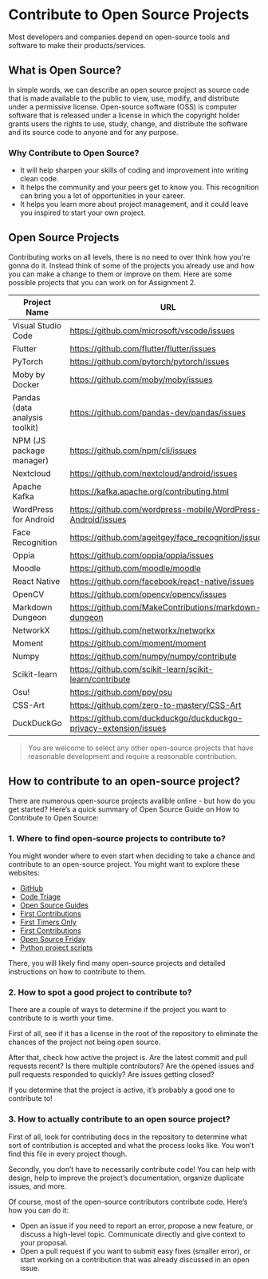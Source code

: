 # Contribute to Open Source Projects
Most developers and companies depend on open-source tools and software to make their products/services. 

## What is Open Source?
In simple words, we can describe an open source project as source code that is made available to the public to view, use, modify, and distribute under a permissive license.
Open-source software (OSS) is computer software that is released under a license in which the copyright holder grants users the rights to use, study, change, and distribute the software and its source code to anyone and for any purpose.

### Why Contribute to Open Source?
- It will help sharpen your skills of coding and improvement into writing clean code.
- It helps the community and your peers get to know you. This recognition can bring you a lot of opportunities in your career.
- It helps you learn more about project management, and it could leave you inspired to start your own project.


## Open Source Projects
Contributing works on all levels, there is no need to over think how you're gonna do it. Instead think of some of the projects you already use and how you can make a change to them or improve on them. Here are some possible projects that you can work on for Assignment 2.


| Project Name                      | URL
| -------------                     | ------------- |
| Visual Studio Code                | https://github.com/microsoft/vscode/issues
| Flutter                           | https://github.com/flutter/flutter/issues 
| PyTorch                           | https://github.com/pytorch/pytorch/issues 
| Moby by Docker                    | https://github.com/moby/moby/issues 
| Pandas (data analysis toolkit)    | https://github.com/pandas-dev/pandas/issues
| NPM (JS package manager)          | https://github.com/npm/cli/issues
| Nextcloud                         | https://github.com/nextcloud/android/issues
| Apache Kafka                      | https://kafka.apache.org/contributing.html
| WordPress for Android             | https://github.com/wordpress-mobile/WordPress-Android/issues
| Face Recognition                  | https://github.com/ageitgey/face_recognition/issues
| Oppia                             | https://github.com/oppia/oppia/issues
| Moodle                            | https://github.com/moodle/moodle
| React Native                      | https://github.com/facebook/react-native/issues
| OpenCV                            | https://github.com/opencv/opencv/issues
| Markdown Dungeon                  | https://github.com/MakeContributions/markdown-dungeon
| NetworkX                          | https://github.com/networkx/networkx
| Moment                            | https://github.com/moment/moment
| Numpy                             | https://github.com/numpy/numpy/contribute
| Scikit-learn                      | https://github.com/scikit-learn/scikit-learn/contribute
| Osu!                              | https://github.com/ppy/osu
| CSS-Art                           | https://github.com/zero-to-mastery/CSS-Art
| DuckDuckGo                        | https://github.com/duckduckgo/duckduckgo-privacy-extension/issues


> You are welcome to select any other open-source projects that have reasonable development and require a reasonable contribution.

## How to contribute to an open-source project?
There are numerous open-source projects avalible online - but how do you get started? Here’s a quick summary of Open Source Guide on How to Contribute to Open Source:

### 1. Where to find open-source projects to contribute to?
You might wonder where to even start when deciding to take a chance and contribute to an open-source project. 
You might want to explore these websites:

- [GitHub](https://github.com/)
- [Code Triage](https://www.codetriage.com/)
- [Open Source Guides](https://opensource.guide/)
- [First Contributions](https://github.com/firstcontributions/first-contributions)
- [First Timers Only](https://www.firsttimersonly.com/)
- [First Contributions](https://firstcontributions.github.io/)
- [Open Source Friday](https://opensourcefriday.com/)
- [Python project scripts](https://github.com/larymak/Python-project-Scripts)

There, you will likely find many open-source projects and detailed instructions on how to contribute to them.

### 2. How to spot a good project to contribute to?
There are a couple of ways to determine if the project you want to contribute to is worth your time. 

First of all, see if it has a license in the root of the repository to eliminate the chances of the project not being open source.

After that, check how active the project is. Are the latest commit and pull requests recent? Is there multiple contributors? Are the opened issues and pull requests responded to quickly? Are issues getting closed?

If you determine that the project is active, it’s probably a good one to contribute to!

### 3. How to actually contribute to an open source project?
First of all, look for contributing docs in the repository to determine what sort of contribution is accepted and what the process looks like. You won’t find this file in every project though.

Secondly, you don’t have to necessarily contribute code! You can help with design, help to improve the project’s documentation, organize duplicate issues, and more.

Of course, most of the open-source contributors contribute code. Here’s how you can do it:
- Open an issue if you need to report an error, propose a new feature, or discuss a high-level topic. Communicate directly and give context to your proposal.
- Open a pull request if you want to submit easy fixes (smaller error), or start working on a contribution that was already discussed in an open issue.